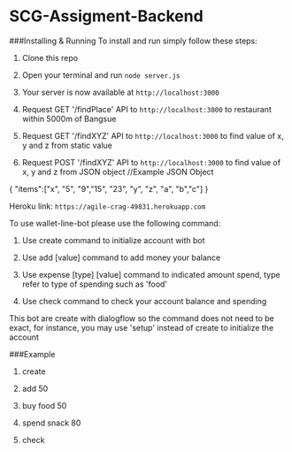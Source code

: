 # SCG-Assigment-Backend
###Installing & Running
To install and run simply follow these steps:

1)  Clone this repo

2)  Open your terminal and run `node server.js`

3)  Your server is now available at `http://localhost:3000`

4)  Request GET '/findPlace' API to `http://localhost:3000` to restaurant within 5000m of Bangsue

5)  Request GET '/findXYZ' API to `http://localhost:3000` to find value of x, y and z from static value

6)  Request POST '/findXYZ' API to `http://localhost:3000` to find value of x, y and z from JSON object
//Example JSON Object

{
"items":["x", "5", "9","15", "23", "y", "z", "a", "b","c"]
}

Heroku link: `https://agile-crag-49831.herokuapp.com`


To use wallet-line-bot please use the following command:

1)  Use create command to initialize account with bot

2)  Use add [value] command to add money your balance

3)  Use expense [type] [value] command to indicated amount spend, type refer to type of spending such as 'food'

4)  Use check command to check your account balance and spending

This bot are create with dialogflow so the command does not need to be exact, for instance, you may use 'setup' instead of create to initialize the account

###Example
1) create

2) add 50

3) buy food 50

4) spend snack 80

5) check